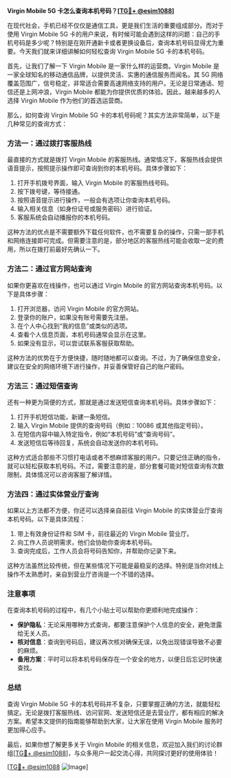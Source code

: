 **Virgin Mobile 5G 卡怎么查询本机号码？[[TG💪+ @esim1088](https://t.me/s/esim1088)]**

在现代社会，手机已经不仅仅是通信工具，更是我们生活的重要组成部分。而对于使用 Virgin Mobile 5G 卡的用户来说，有时候可能会遇到这样的问题：自己的手机号码是多少呢？特别是在刚开通新卡或者更换设备后，查询本机号码显得尤为重要。今天我们就来详细讲解如何轻松查询 Virgin Mobile 5G 卡的本机号码。

首先，让我们了解一下 Virgin Mobile 是一家什么样的运营商。Virgin Mobile 是一家全球知名的移动通信品牌，以提供灵活、实惠的通信服务而闻名。其 5G 网络覆盖范围广，信号稳定，非常适合需要高速网络支持的用户。无论是日常通话、短信还是上网冲浪，Virgin Mobile 都能为你提供优质的体验。因此，越来越多的人选择 Virgin Mobile 作为他们的首选运营商。

那么，如何查询 Virgin Mobile 5G 卡的本机号码呢？其实方法非常简单，以下是几种常见的查询方式：

### 方法一：通过拨打客服热线

最直接的方式就是拨打 Virgin Mobile 的客服热线。通常情况下，客服热线会提供语音提示，按照提示操作即可查询到你的本机号码。具体步骤如下：

1. 打开手机拨号界面，输入 Virgin Mobile 的客服热线号码。
2. 按下拨号键，等待接通。
3. 按照语音提示进行操作，一般会有选项让你查询本机号码。
4. 输入相关信息（如身份证号或服务密码）进行验证。
5. 客服系统会自动播报你的本机号码。

这种方法的优点是不需要额外下载任何软件，也不需要复杂的操作，只需一部手机和网络连接即可完成。但需要注意的是，部分地区的客服热线可能会收取一定的费用，所以在拨打前最好先确认一下。

### 方法二：通过官方网站查询

如果你更喜欢在线操作，也可以通过 Virgin Mobile 的官方网站查询本机号码。以下是具体步骤：

1. 打开浏览器，访问 Virgin Mobile 的官方网站。
2. 登录你的账户，如果没有账号需要先注册。
3. 在个人中心找到“我的信息”或类似的选项。
4. 查看个人信息页面，本机号码通常会显示在这里。
5. 如果没有显示，可以尝试联系客服获取帮助。

这种方法的优势在于方便快捷，随时随地都可以查询。不过，为了确保信息安全，建议在安全的网络环境下进行操作，并妥善保管好自己的账户密码。

### 方法三：通过短信查询

还有一种更为简便的方式，那就是通过发送短信查询本机号码。具体步骤如下：

1. 打开手机短信功能，新建一条短信。
2. 输入 Virgin Mobile 提供的查询号码（例如：10086 或其他指定号码）。
3. 在短信内容中输入特定指令，例如“本机号码”或“查询号码”。
4. 发送短信后等待回复，系统会自动发送你的本机号码。

这种方式适合那些不习惯打电话或者不想麻烦客服的用户。只要记住正确的指令，就可以轻松获取本机号码。不过，需要注意的是，部分套餐可能对短信查询有次数限制，具体情况可以咨询客服了解详情。

### 方法四：通过实体营业厅查询

如果以上方法都不方便，你还可以选择亲自前往 Virgin Mobile 的实体营业厅查询本机号码。以下是具体流程：

1. 带上有效身份证件和 SIM 卡，前往最近的 Virgin Mobile 营业厅。
2. 向工作人员说明需求，他们会协助你查询本机号码。
3. 查询完成后，工作人员会将号码告知你，并帮助你记录下来。

这种方法虽然比较传统，但在某些情况下可能是最稳妥的选择。特别是当你对线上操作不太熟悉时，亲自到营业厅咨询是一个不错的选择。

### 注意事项

在查询本机号码的过程中，有几个小贴士可以帮助你更顺利地完成操作：

- **保护隐私**：无论采用哪种方式查询，都要注意保护个人信息的安全，避免泄露给无关人员。
- **核对信息**：查询到号码后，建议再次核对确保无误，以免出现错误导致不必要的麻烦。
- **备用方案**：平时可以将本机号码保存在一个安全的地方，以便日后忘记时快速查找。

### 总结

查询 Virgin Mobile 5G 卡的本机号码并不复杂，只要掌握正确的方法，就能轻松搞定。无论是拨打客服热线、访问官网、发送短信还是去营业厅，都有相应的解决方案。希望本文提供的指南能够帮助到大家，让大家在使用 Virgin Mobile 服务时更加得心应手。

最后，如果你想了解更多关于 Virgin Mobile 的相关信息，欢迎加入我们的讨论群组[[TG💪+ @esim1088](https://t.me/s/esim1088)]，与众多用户一起交流心得，共同探讨更好的使用体验！

[[TG💪+ @esim1088](https://t.me/s/esim1088) ![Image](https://i.postimg.cc/4NQfJmqS/Snipaste-2025-05-13-00-14-12.png)]